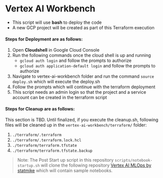 # Vertex AI Workbench
- This script will use **bash** to deploy the code
- A new GCP project will be created as part of this Terraform execution
#### Steps for Deployment are as follows:
1. Open **Cloudshell** in Google Cloud Console
2. Run the following commands once the cloud shell is up and running
	- `gcloud auth login` and follow the prompts to authorize
    - `gcloud auth application-default login` and follow the prompts to authorize
3. Navigate to vertex-ai-workbench folder and run the command `source deploy.sh` which will execute the deploy.sh
4. Follow the prompts which will continue with the terraform deployment
5. This script needs an admin login so that the project and a service account can be created in the terraform script

#### Steps for Cleanup are as follows:
This section is TBD. Until finalized, if you execute the cleanup.sh, following files will be cleaned up in the `vertex-ai-workbench/terraform/` folder:
1. `./terraform/.terraform`
2. `./terraform/.terraform.lock.hcl`
3. `./terraform/terraform.tfstate`
4. `./terraform/terraform.tfstate.backup`

> Note: The Post Start up script in this repository `scripts/notebook-startup.sh` will clone the following repository [Vertex AI MLOps by statmike](https://github.com/statmike/vertex-ai-mlops.git)
 which will contain sample notebooks.